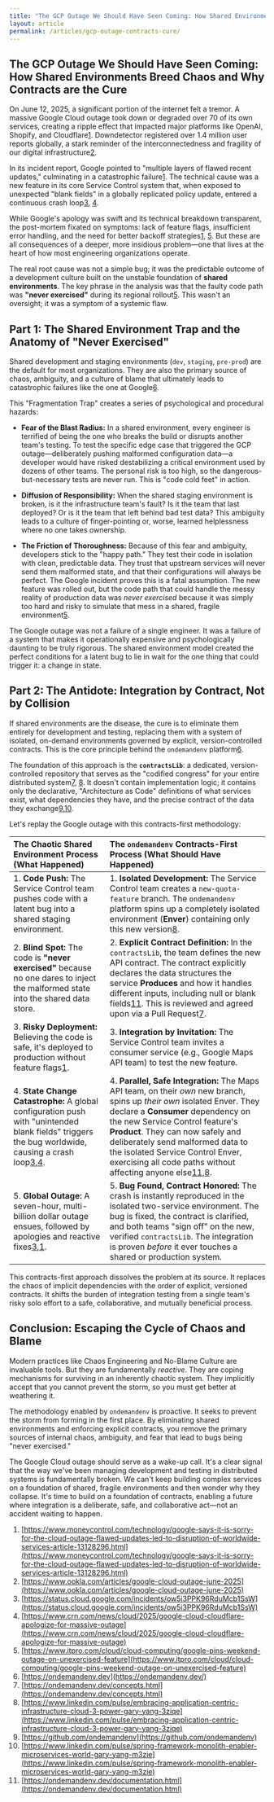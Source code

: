 ```yaml
---
title: "The GCP Outage We Should Have Seen Coming: How Shared Environments Breed Chaos and Why Contracts are the Cure"
layout: article
permalink: /articles/gcp-outage-contracts-cure/
---
```



## **The GCP Outage We Should Have Seen Coming: How Shared Environments Breed Chaos and Why Contracts are the Cure**

On June 12, 2025, a significant portion of the internet felt a tremor. A massive Google Cloud outage took down or degraded over 70 of its own services, creating a ripple effect that impacted major platforms like OpenAI, Shopify, and Cloudflare[1](https://www.moneycontrol.com/technology/google-says-it-is-sorry-for-the-cloud-outage-flawed-updates-led-to-disruption-of-worldwide-services-article-13128296.html). Downdetector registered over 1.4 million user reports globally, a stark reminder of the interconnectedness and fragility of our digital infrastructure[2](https://www.ookla.com/articles/google-cloud-outage-june-2025).

In its incident report, Google pointed to "multiple layers of flawed recent updates," culminating in a catastrophic failure[1](https://www.moneycontrol.com/technology/google-says-it-is-sorry-for-the-cloud-outage-flawed-updates-led-to-disruption-of-worldwide-services-article-13128296.html). The technical cause was a new feature in its core Service Control system that, when exposed to unexpected "blank fields" in a globally replicated policy update, entered a continuous crash loop[3](https://status.cloud.google.com/incidents/ow5i3PPK96RduMcb1SsW), [4](https://www.crn.com/news/cloud/2025/google-cloud-cloudflare-apologize-for-massive-outage).

While Google's apology was swift and its technical breakdown transparent, the post-mortem fixated on symptoms: lack of feature flags, insufficient error handling, and the need for better backoff strategies[1](https://www.moneycontrol.com/technology/google-says-it-is-sorry-for-the-cloud-outage-flawed-updates-led-to-disruption-of-worldwide-services-article-13128296.html), [5](https://www.itpro.com/cloud/cloud-computing/google-pins-weekend-outage-on-unexercised-feature). But these are all consequences of a deeper, more insidious problem—one that lives at the heart of how most engineering organizations operate.

The real root cause was not a simple bug; it was the predictable outcome of a development culture built on the unstable foundation of **shared environments**. The key phrase in the analysis was that the faulty code path was **"never exercised"** during its regional rollout[5](https://www.itpro.com/cloud/cloud-computing/google-pins-weekend-outage-on-unexercised-feature). This wasn't an oversight; it was a symptom of a systemic flaw.

## **Part 1: The Shared Environment Trap and the Anatomy of "Never Exercised"**

Shared development and staging environments (`dev`, `staging`, `pre-prod`) are the default for most organizations. They are also the primary source of chaos, ambiguity, and a culture of blame that ultimately leads to catastrophic failures like the one at Google[6](https://ondemandenv.dev/).

This "Fragmentation Trap" creates a series of psychological and procedural hazards:

* **Fear of the Blast Radius:** In a shared environment, every engineer is terrified of being the one who breaks the build or disrupts another team's testing. To test the specific edge case that triggered the GCP outage—deliberately pushing malformed configuration data—a developer would have risked destabilizing a critical environment used by dozens of other teams. The personal risk is too high, so the dangerous-but-necessary tests are never run. This is "code cold feet" in action.

* **Diffusion of Responsibility:** When the shared staging environment is broken, is it the infrastructure team's fault? Is it the team that last deployed? Or is it the team that left behind bad test data? This ambiguity leads to a culture of finger-pointing or, worse, learned helplessness where no one takes ownership.

* **The Friction of Thoroughness:** Because of this fear and ambiguity, developers stick to the "happy path." They test their code in isolation with clean, predictable data. They trust that upstream services will never send them malformed state, and that their configurations will always be perfect. The Google incident proves this is a fatal assumption. The new feature was rolled out, but the code path that could handle the messy reality of production data was *never exercised* because it was simply too hard and risky to simulate that mess in a shared, fragile environment[5](https://www.itpro.com/cloud/cloud-computing/google-pins-weekend-outage-on-unexercised-feature).

The Google outage was not a failure of a single engineer. It was a failure of a system that makes it operationally expensive and psychologically daunting to be truly rigorous. The shared environment model created the perfect conditions for a latent bug to lie in wait for the one thing that could trigger it: a change in state.

## **Part 2: The Antidote: Integration by Contract, Not by Collision**

If shared environments are the disease, the cure is to eliminate them entirely for development and testing, replacing them with a system of isolated, on-demand environments governed by explicit, version-controlled contracts. This is the core principle behind the `ondemandenv` platform[6](https://ondemandenv.dev/).

The foundation of this approach is the **`contractsLib`**: a dedicated, version-controlled repository that serves as the "codified congress" for your entire distributed system[7](https://ondemandenv.dev/concepts.html), [8](https://www.linkedin.com/pulse/embracing-application-centric-infrastructure-cloud-3-power-gary-yang-3ziqe). It doesn't contain implementation logic; it contains only the declarative, "Architecture as Code" definitions of what services exist, what dependencies they have, and the precise contract of the data they exchange[9](https://github.com/ondemandenv),[10](https://www.linkedin.com/pulse/spring-framework-monolith-enabler-microservices-world-gary-yang-m3zie).

Let's replay the Google outage with this contracts-first methodology:

| The Chaotic Shared Environment Process (What Happened) | The `ondemandenv` Contracts-First Process (What Should Have Happened) |
| :---- | :---- |
| 1\. **Code Push:** The Service Control team pushes code with a latent bug into a shared staging environment. | 1\. **Isolated Development:** The Service Control team creates a `new-quota-feature` branch. The `ondemandenv` platform spins up a completely isolated environment (**Enver**) containing only this new version[8](https://www.linkedin.com/pulse/embracing-application-centric-infrastructure-cloud-3-power-gary-yang-3ziqe). |
| 2\. **Blind Spot:** The code is **"never exercised"** because no one dares to inject the malformed state into the shared data store. | 2\. **Explicit Contract Definition:** In the `contractsLib`, the team defines the new API contract. The contract explicitly declares the data structures the service **Produces** and how it handles different inputs, including null or blank fields[11](https://ondemandenv.dev/documentation.html). This is reviewed and agreed upon via a Pull Request[7](https://ondemandenv.dev/concepts.html). |
| 3\. **Risky Deployment:** Believing the code is safe, it's deployed to production without feature flags[1](https://www.moneycontrol.com/technology/google-says-it-is-sorry-for-the-cloud-outage-flawed-updates-led-to-disruption-of-worldwide-services-article-13128296.html). | 3\. **Integration by Invitation:** The Service Control team invites a consumer service (e.g., Google Maps API team) to test the new feature. |
| 4\. **State Change Catastrophe:** A global configuration push with "unintended blank fields" triggers the bug worldwide, causing a crash loop[3](https://status.cloud.google.com/incidents/ow5i3PPK96RduMcb1SsW),[4](https://www.crn.com/news/cloud/2025/google-cloud-cloudflare-apologize-for-massive-outage). | 4\. **Parallel, Safe Integration:** The Maps API team, on their *own* new branch, spins up *their own* isolated Enver. They declare a **Consumer** dependency on the new Service Control feature's **Product**. They can now safely and deliberately send malformed data to the isolated Service Control Enver, exercising all code paths without affecting anyone else[11](https://ondemandenv.dev/documentation.html),[8](https://www.linkedin.com/pulse/embracing-application-centric-infrastructure-cloud-3-power-gary-yang-3ziqe). |
| 5\. **Global Outage:** A seven-hour, multi-billion dollar outage ensues, followed by apologies and reactive fixes[3](https://status.cloud.google.com/incidents/ow5i3PPK96RduMcb1SsW),[1](https://www.moneycontrol.com/technology/google-says-it-is-sorry-for-the-cloud-outage-flawed-updates-led-to-disruption-of-worldwide-services-article-13128296.html). | 5\. **Bug Found, Contract Honored:** The crash is instantly reproduced in the isolated two-service environment. The bug is fixed, the contract is clarified, and both teams "sign off" on the new, verified `contractsLib`. The integration is proven *before* it ever touches a shared or production system. |

This contracts-first approach dissolves the problem at its source. It replaces the chaos of implicit dependencies with the order of explicit, versioned contracts. It shifts the burden of integration testing from a single team's risky solo effort to a safe, collaborative, and mutually beneficial process.

## **Conclusion: Escaping the Cycle of Chaos and Blame**

Modern practices like Chaos Engineering and No-Blame Culture are invaluable tools. But they are fundamentally *reactive*. They are coping mechanisms for surviving in an inherently chaotic system. They implicitly accept that you cannot prevent the storm, so you must get better at weathering it.

The methodology enabled by `ondemandenv` is proactive. It seeks to prevent the storm from forming in the first place. By eliminating shared environments and enforcing explicit contracts, you remove the primary sources of internal chaos, ambiguity, and fear that lead to bugs being "never exercised."

The Google Cloud outage should serve as a wake-up call. It's a clear signal that the way we've been managing development and testing in distributed systems is fundamentally broken. We can't keep building complex services on a foundation of shared, fragile environments and then wonder why they collapse. It's time to build on a foundation of contracts, enabling a future where integration is a deliberate, safe, and collaborative act—not an accident waiting to happen.

1. [https://www.moneycontrol.com/technology/google-says-it-is-sorry-for-the-cloud-outage-flawed-updates-led-to-disruption-of-worldwide-services-article-13128296.html](https://www.moneycontrol.com/technology/google-says-it-is-sorry-for-the-cloud-outage-flawed-updates-led-to-disruption-of-worldwide-services-article-13128296.html)
2. [https://www.ookla.com/articles/google-cloud-outage-june-2025](https://www.ookla.com/articles/google-cloud-outage-june-2025)
3. [https://status.cloud.google.com/incidents/ow5i3PPK96RduMcb1SsW](https://status.cloud.google.com/incidents/ow5i3PPK96RduMcb1SsW)
4. [https://www.crn.com/news/cloud/2025/google-cloud-cloudflare-apologize-for-massive-outage](https://www.crn.com/news/cloud/2025/google-cloud-cloudflare-apologize-for-massive-outage)
5. [https://www.itpro.com/cloud/cloud-computing/google-pins-weekend-outage-on-unexercised-feature](https://www.itpro.com/cloud/cloud-computing/google-pins-weekend-outage-on-unexercised-feature)
6. [https://ondemandenv.dev](https://ondemandenv.dev/)
7. [https://ondemandenv.dev/concepts.html](https://ondemandenv.dev/concepts.html)
8. [https://www.linkedin.com/pulse/embracing-application-centric-infrastructure-cloud-3-power-gary-yang-3ziqe](https://www.linkedin.com/pulse/embracing-application-centric-infrastructure-cloud-3-power-gary-yang-3ziqe)
9. [https://github.com/ondemandenv](https://github.com/ondemandenv)
10. [https://www.linkedin.com/pulse/spring-framework-monolith-enabler-microservices-world-gary-yang-m3zie](https://www.linkedin.com/pulse/spring-framework-monolith-enabler-microservices-world-gary-yang-m3zie)
11. [https://ondemandenv.dev/documentation.html](https://ondemandenv.dev/documentation.html) 